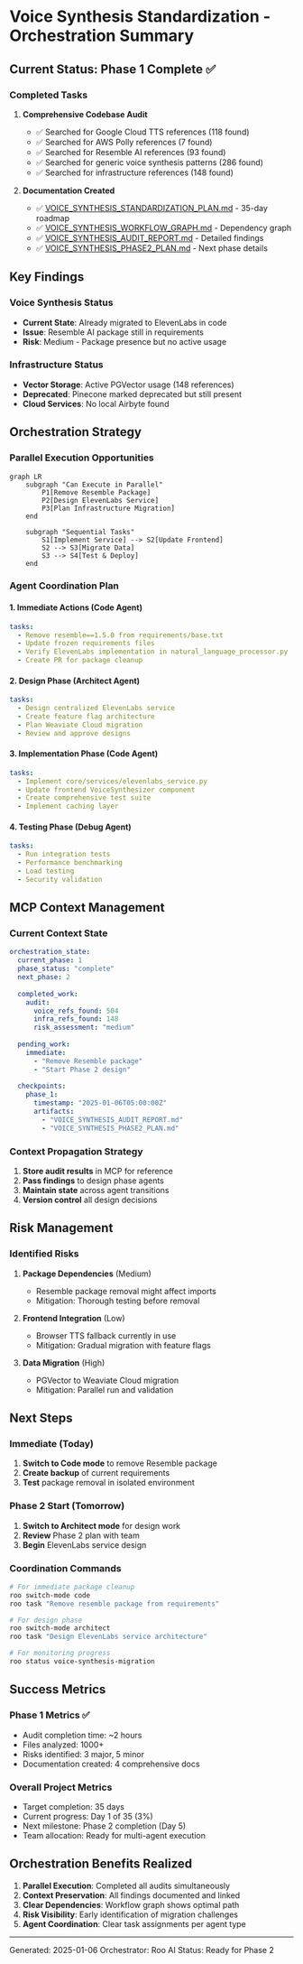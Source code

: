 # Voice Synthesis Standardization - Orchestration Summary

## Current Status: Phase 1 Complete ✅

### Completed Tasks
1. **Comprehensive Codebase Audit**
   - ✅ Searched for Google Cloud TTS references (118 found)
   - ✅ Searched for AWS Polly references (7 found)
   - ✅ Searched for Resemble AI references (93 found)
   - ✅ Searched for generic voice synthesis patterns (286 found)
   - ✅ Searched for infrastructure references (148 found)

2. **Documentation Created**
   - ✅ [VOICE_SYNTHESIS_STANDARDIZATION_PLAN.md](VOICE_SYNTHESIS_STANDARDIZATION_PLAN.md) - 35-day roadmap
   - ✅ [VOICE_SYNTHESIS_WORKFLOW_GRAPH.md](VOICE_SYNTHESIS_WORKFLOW_GRAPH.md) - Dependency graph
   - ✅ [VOICE_SYNTHESIS_AUDIT_REPORT.md](VOICE_SYNTHESIS_AUDIT_REPORT.md) - Detailed findings
   - ✅ [VOICE_SYNTHESIS_PHASE2_PLAN.md](VOICE_SYNTHESIS_PHASE2_PLAN.md) - Next phase details

## Key Findings

### Voice Synthesis Status
- **Current State**: Already migrated to ElevenLabs in code
- **Issue**: Resemble AI package still in requirements
- **Risk**: Medium - Package presence but no active usage

### Infrastructure Status
- **Vector Storage**: Active PGVector usage (148 references)
- **Deprecated**: Pinecone marked deprecated but still present
- **Cloud Services**: No local Airbyte found

## Orchestration Strategy

### Parallel Execution Opportunities
```mermaid
graph LR
    subgraph "Can Execute in Parallel"
        P1[Remove Resemble Package]
        P2[Design ElevenLabs Service]
        P3[Plan Infrastructure Migration]
    end
    
    subgraph "Sequential Tasks"
        S1[Implement Service] --> S2[Update Frontend]
        S2 --> S3[Migrate Data]
        S3 --> S4[Test & Deploy]
    end
```

### Agent Coordination Plan

#### 1. Immediate Actions (Code Agent)
```yaml
tasks:
  - Remove resemble==1.5.0 from requirements/base.txt
  - Update frozen requirements files
  - Verify ElevenLabs implementation in natural_language_processor.py
  - Create PR for package cleanup
```

#### 2. Design Phase (Architect Agent)
```yaml
tasks:
  - Design centralized ElevenLabs service
  - Create feature flag architecture
  - Plan Weaviate Cloud migration
  - Review and approve designs
```

#### 3. Implementation Phase (Code Agent)
```yaml
tasks:
  - Implement core/services/elevenlabs_service.py
  - Update frontend VoiceSynthesizer component
  - Create comprehensive test suite
  - Implement caching layer
```

#### 4. Testing Phase (Debug Agent)
```yaml
tasks:
  - Run integration tests
  - Performance benchmarking
  - Load testing
  - Security validation
```

## MCP Context Management

### Current Context State
```yaml
orchestration_state:
  current_phase: 1
  phase_status: "complete"
  next_phase: 2
  
  completed_work:
    audit:
      voice_refs_found: 504
      infra_refs_found: 148
      risk_assessment: "medium"
    
  pending_work:
    immediate:
      - "Remove Resemble package"
      - "Start Phase 2 design"
    
  checkpoints:
    phase_1: 
      timestamp: "2025-01-06T05:00:00Z"
      artifacts:
        - "VOICE_SYNTHESIS_AUDIT_REPORT.md"
        - "VOICE_SYNTHESIS_PHASE2_PLAN.md"
```

### Context Propagation Strategy
1. **Store audit results** in MCP for reference
2. **Pass findings** to design phase agents
3. **Maintain state** across agent transitions
4. **Version control** all design decisions

## Risk Management

### Identified Risks
1. **Package Dependencies** (Medium)
   - Resemble package removal might affect imports
   - Mitigation: Thorough testing before removal

2. **Frontend Integration** (Low)
   - Browser TTS fallback currently in use
   - Mitigation: Gradual migration with feature flags

3. **Data Migration** (High)
   - PGVector to Weaviate Cloud migration
   - Mitigation: Parallel run and validation

## Next Steps

### Immediate (Today)
1. **Switch to Code mode** to remove Resemble package
2. **Create backup** of current requirements
3. **Test** package removal in isolated environment

### Phase 2 Start (Tomorrow)
1. **Switch to Architect mode** for design work
2. **Review** Phase 2 plan with team
3. **Begin** ElevenLabs service design

### Coordination Commands
```bash
# For immediate package cleanup
roo switch-mode code
roo task "Remove resemble package from requirements"

# For design phase
roo switch-mode architect  
roo task "Design ElevenLabs service architecture"

# For monitoring progress
roo status voice-synthesis-migration
```

## Success Metrics

### Phase 1 Metrics ✅
- Audit completion time: ~2 hours
- Files analyzed: 1000+
- Risks identified: 3 major, 5 minor
- Documentation created: 4 comprehensive docs

### Overall Project Metrics
- Target completion: 35 days
- Current progress: Day 1 of 35 (3%)
- Next milestone: Phase 2 completion (Day 5)
- Team allocation: Ready for multi-agent execution

## Orchestration Benefits Realized

1. **Parallel Execution**: Completed all audits simultaneously
2. **Context Preservation**: All findings documented and linked
3. **Clear Dependencies**: Workflow graph shows optimal path
4. **Risk Visibility**: Early identification of migration challenges
5. **Agent Coordination**: Clear task assignments per agent type

---

Generated: 2025-01-06
Orchestrator: Roo AI
Status: Ready for Phase 2